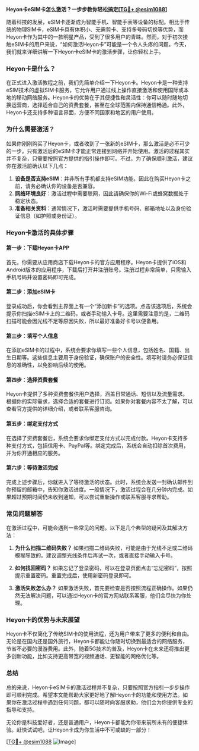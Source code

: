 **Heyon卡eSIM卡怎么激活？一步步教你轻松搞定[[TG💪+ @esim1088](https://t.me/s/esim1088)]**

随着科技的发展，eSIM卡逐渐成为智能手机、智能手表等设备的标配。相比于传统的物理SIM卡，eSIM卡具有体积小、无需剪卡、支持多号码切换等优势，而Heyon卡作为其中的一款明星产品，受到了很多用户的青睐。然而，对于初次接触eSIM卡的用户来说，“如何激活Heyon卡”可能是一个令人头疼的问题。今天，我们就来详细讲解一下Heyon卡eSIM卡的激活步骤，让你轻松上手。

### Heyon卡是什么？

在正式进入激活教程之前，我们先简单介绍一下Heyon卡。Heyon卡是一种支持eSIM技术的虚拟SIM卡服务，它允许用户通过线上操作直接激活和使用国际或本地的移动网络服务。Heyon卡的优势在于其便捷性和灵活性：你可以随时随地切换运营商，选择适合自己的资费套餐，甚至在全球范围内保持通信畅通。此外，Heyon卡还支持多种语言界面，方便不同国家和地区的用户使用。

### 为什么需要激活？

如果你刚刚购买了Heyon卡，或者收到了一张新的eSIM卡，那么激活是必不可少的一步。只有激活后的eSIM卡才能正常连接到网络并开始使用。激活的过程其实并不复杂，只需要按照官方提供的指引操作即可。不过，为了确保顺利激活，建议你在激活前确认以下几点：

1. **设备是否支持eSIM**：并非所有手机都支持eSIM功能，因此在购买Heyon卡之前，请务必确认你的设备是否兼容。
2. **网络环境良好**：激活过程中需要联网，因此请确保你的Wi-Fi或蜂窝数据处于稳定状态。
3. **准备相关资料**：通常情况下，激活时需要提供手机号码、邮箱地址以及身份验证信息（如护照或身份证）。

### Heyon卡激活的具体步骤

#### 第一步：下载Heyon卡APP

首先，你需要从应用商店下载Heyon卡的官方应用程序。Heyon卡提供了iOS和Android版本的应用程序，下载后打开并注册账号。注册过程非常简单，只需输入手机号码并设置密码即可完成。

#### 第二步：添加eSIM卡

登录成功后，你会看到主界面上有一个“添加新卡”的选项。点击该选项后，系统会提示你扫描eSIM卡上的二维码，或者手动输入卡号。这里需要注意的是，二维码扫描可能会因光线不足等原因失败，所以最好准备好卡号以便备用。

#### 第三步：填写个人信息

在添加eSIM卡的过程中，系统会要求你填写一些个人信息，包括姓名、国籍、出生日期等。这些信息主要用于身份验证，确保账户的安全性。填写时请务必保证信息的准确性，以免影响后续的使用。

#### 第四步：选择资费套餐

Heyon卡提供了多种资费套餐供用户选择，涵盖日常通话、短信以及流量需求。根据你的实际需求，选择合适的套餐进行订阅。如果你对套餐内容不太了解，可以查看官方提供的详细介绍，或者联系客服咨询。

#### 第五步：绑定支付方式

在选择了资费套餐后，系统会要求你绑定支付方式以完成付款。Heyon卡支持多种支付方式，包括信用卡、PayPal等。绑定完成后，系统会自动扣除首次费用，并为你开通相应的服务。

#### 第六步：等待激活完成

完成上述步骤后，你就进入了等待激活的状态。此时，系统会发送一封确认邮件到你预留的邮箱中，告知你激活进度。一般情况下，激活过程会在几分钟内完成。如果超过预期时间仍未收到通知，可以尝试重新操作或联系客服寻求帮助。

### 常见问题解答

在激活过程中，可能会遇到一些常见的问题。以下是几个典型的疑问及其解决方法：

1. **为什么扫描二维码失败？**
   如果扫描二维码失败，可能是由于光线不足或二维码模糊导致的。建议调整光线条件后再试一次，或者直接手动输入卡号。

2. **如何找回密码？**
   如果忘记了登录密码，可以在登录页面点击“忘记密码”，按照提示重置密码。重置完成后，使用新密码登录即可。

3. **激活失败怎么办？**
   如果激活失败，首先要检查是否按照流程正确操作。如果仍然无法解决问题，可以通过Heyon卡的官方网站联系客服，他们会尽快为你处理。

### Heyon卡的优势与未来展望

Heyon卡不仅简化了传统SIM卡的使用流程，还为用户带来了更多的便利和自由。无论是在国内还是国外旅行，Heyon卡都能让你随时切换到最适合的网络服务，节省不必要的漫游费用。此外，随着5G技术的普及，Heyon卡在未来还将推出更多创新功能，比如支持更高带宽的视频通话、更智能的网络优化等。

### 总结

总的来说，Heyon卡eSIM卡的激活过程并不复杂，只要按照官方指引一步步操作即可顺利完成。希望本文能帮助大家更好地了解Heyon卡的功能和使用方法。如果你在激活过程中遇到任何问题，都可以随时向客服求助，他们会为你提供专业的指导和支持。

无论你是科技爱好者，还是普通用户，Heyon卡都能为你带来前所未有的便捷体验。赶快试试吧，让Heyon卡成为你生活中不可或缺的一部分！

[[TG💪+ @esim1088](https://t.me/s/esim1088) ![Image](https://i.postimg.cc/4NQfJmqS/Snipaste-2025-05-13-00-14-12.png)]